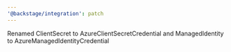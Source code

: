 ```yaml
---
'@backstage/integration': patch
---
```


Renamed ClientSecret to AzureClientSecretCredential and ManagedIdentity to AzureManagedIdentityCredential

